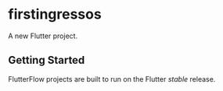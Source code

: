 # firstingressos

A new Flutter project.

## Getting Started

FlutterFlow projects are built to run on the Flutter _stable_ release.
